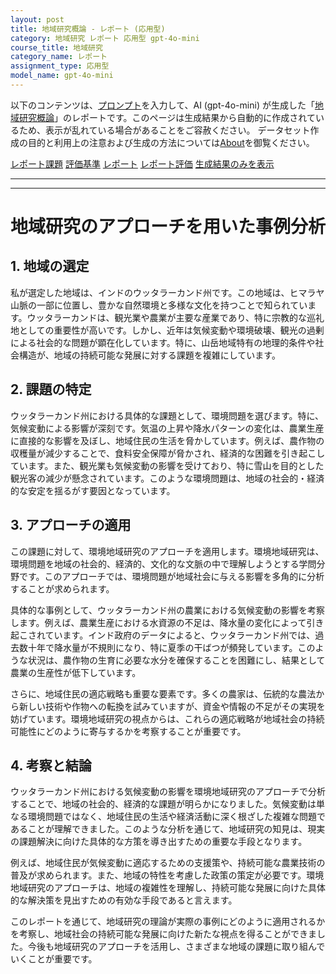 ```yaml
---
layout: post
title: 地域研究概論 - レポート (応用型)
category: 地域研究 レポート 応用型 gpt-4o-mini
course_title: 地域研究
category_name: レポート
assignment_type: 応用型
model_name: gpt-4o-mini
---
```


以下のコンテンツは、[プロンプト](https://github.com/takedatoshiyuki/synthetic_assignments/tree/main/generated/地域研究/gpt-4o-mini/prompt_レポート-応用型.md)を入力して、AI (gpt-4o-mini) が生成した「[地域研究概論](/contents/地域研究/)」のレポートです。このページは生成結果から自動的に作成されているため、表示が乱れている場合があることをご容赦ください。
データセット作成の目的と利用上の注意および生成の方法については[About](/About)を御覧ください。

[レポート課題](../レポート課題-応用型)
[評価基準](../評価基準-応用型)
[レポート](../レポート-応用型)
[レポート評価](../レポート評価-応用型)
[生成結果のみを表示](https://github.com/takedatoshiyuki/synthetic_assignments/tree/main/generated/地域研究/gpt-4o-mini/レポート-応用型.md)
  

***
***
  
# 地域研究のアプローチを用いた事例分析

## 1. 地域の選定

私が選定した地域は、インドのウッタラーカンド州です。この地域は、ヒマラヤ山脈の一部に位置し、豊かな自然環境と多様な文化を持つことで知られています。ウッタラーカンドは、観光業や農業が主要な産業であり、特に宗教的な巡礼地としての重要性が高いです。しかし、近年は気候変動や環境破壊、観光の過剰による社会的な問題が顕在化しています。特に、山岳地域特有の地理的条件や社会構造が、地域の持続可能な発展に対する課題を複雑にしています。

## 2. 課題の特定

ウッタラーカンド州における具体的な課題として、環境問題を選びます。特に、気候変動による影響が深刻です。気温の上昇や降水パターンの変化は、農業生産に直接的な影響を及ぼし、地域住民の生活を脅かしています。例えば、農作物の収穫量が減少することで、食料安全保障が脅かされ、経済的な困難を引き起こしています。また、観光業も気候変動の影響を受けており、特に雪山を目的とした観光客の減少が懸念されています。このような環境問題は、地域の社会的・経済的な安定を揺るがす要因となっています。

## 3. アプローチの適用

この課題に対して、環境地域研究のアプローチを適用します。環境地域研究は、環境問題を地域の社会的、経済的、文化的な文脈の中で理解しようとする学問分野です。このアプローチでは、環境問題が地域社会に与える影響を多角的に分析することが求められます。

具体的な事例として、ウッタラーカンド州の農業における気候変動の影響を考察します。例えば、農業生産における水資源の不足は、降水量の変化によって引き起こされています。インド政府のデータによると、ウッタラーカンド州では、過去数十年で降水量が不規則になり、特に夏季の干ばつが頻発しています。このような状況は、農作物の生育に必要な水分を確保することを困難にし、結果として農業の生産性が低下しています。

さらに、地域住民の適応戦略も重要な要素です。多くの農家は、伝統的な農法から新しい技術や作物への転換を試みていますが、資金や情報の不足がその実現を妨げています。環境地域研究の視点からは、これらの適応戦略が地域社会の持続可能性にどのように寄与するかを考察することが重要です。

## 4. 考察と結論

ウッタラーカンド州における気候変動の影響を環境地域研究のアプローチで分析することで、地域の社会的、経済的な課題が明らかになりました。気候変動は単なる環境問題ではなく、地域住民の生活や経済活動に深く根ざした複雑な問題であることが理解できました。このような分析を通じて、地域研究の知見は、現実の課題解決に向けた具体的な方策を導き出すための重要な手段となります。

例えば、地域住民が気候変動に適応するための支援策や、持続可能な農業技術の普及が求められます。また、地域の特性を考慮した政策の策定が必要です。環境地域研究のアプローチは、地域の複雑性を理解し、持続可能な発展に向けた具体的な解決策を見出すための有効な手段であると言えます。

このレポートを通じて、地域研究の理論が実際の事例にどのように適用されるかを考察し、地域社会の持続可能な発展に向けた新たな視点を得ることができました。今後も地域研究のアプローチを活用し、さまざまな地域の課題に取り組んでいくことが重要です。
